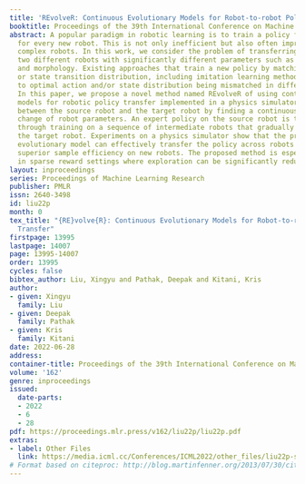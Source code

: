 ```yaml
---
title: 'REvolveR: Continuous Evolutionary Models for Robot-to-robot Policy Transfer'
booktitle: Proceedings of the 39th International Conference on Machine Learning
abstract: A popular paradigm in robotic learning is to train a policy from scratch
  for every new robot. This is not only inefficient but also often impractical for
  complex robots. In this work, we consider the problem of transferring a policy across
  two different robots with significantly different parameters such as kinematics
  and morphology. Existing approaches that train a new policy by matching the action
  or state transition distribution, including imitation learning methods, fail due
  to optimal action and/or state distribution being mismatched in different robots.
  In this paper, we propose a novel method named REvolveR of using continuous evolutionary
  models for robotic policy transfer implemented in a physics simulator. We interpolate
  between the source robot and the target robot by finding a continuous evolutionary
  change of robot parameters. An expert policy on the source robot is transferred
  through training on a sequence of intermediate robots that gradually evolve into
  the target robot. Experiments on a physics simulator show that the proposed continuous
  evolutionary model can effectively transfer the policy across robots and achieve
  superior sample efficiency on new robots. The proposed method is especially advantageous
  in sparse reward settings where exploration can be significantly reduced.
layout: inproceedings
series: Proceedings of Machine Learning Research
publisher: PMLR
issn: 2640-3498
id: liu22p
month: 0
tex_title: "{RE}volve{R}: Continuous Evolutionary Models for Robot-to-robot Policy
  Transfer"
firstpage: 13995
lastpage: 14007
page: 13995-14007
order: 13995
cycles: false
bibtex_author: Liu, Xingyu and Pathak, Deepak and Kitani, Kris
author:
- given: Xingyu
  family: Liu
- given: Deepak
  family: Pathak
- given: Kris
  family: Kitani
date: 2022-06-28
address:
container-title: Proceedings of the 39th International Conference on Machine Learning
volume: '162'
genre: inproceedings
issued:
  date-parts:
  - 2022
  - 6
  - 28
pdf: https://proceedings.mlr.press/v162/liu22p/liu22p.pdf
extras:
- label: Other Files
  link: https://media.icml.cc/Conferences/ICML2022/other_files/liu22p-supp.zip
# Format based on citeproc: http://blog.martinfenner.org/2013/07/30/citeproc-yaml-for-bibliographies/
---
```

